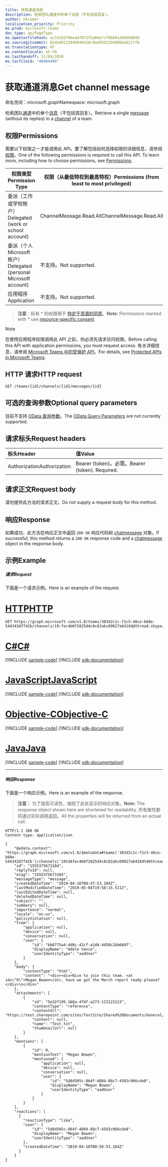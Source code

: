 ```yaml
---
title: 获取通道消息
description: 检索团队通道中的单个消息（不包括其回复）。
author: nkramer
localization_priority: Priority
ms.prod: microsoft-teams
doc_type: apiPageType
ms.openlocfilehash: ac33165f0bead7873f5a68e7cfdbb9a1066b8b98
ms.sourcegitcommit: 82da4012294b046416c9ae93d2294d80dab217f6
ms.translationtype: HT
ms.contentlocale: zh-CN
ms.lasthandoff: 11/04/2020
ms.locfileid: "48904499"
---
```

# <a name="get-channel-message"></a><span data-ttu-id="2b5f8-103">获取通道消息</span><span class="sxs-lookup"><span data-stu-id="2b5f8-103">Get channel message</span></span>

<span data-ttu-id="2b5f8-104">命名空间：microsoft.graph</span><span class="sxs-lookup"><span data-stu-id="2b5f8-104">Namespace: microsoft.graph</span></span>

<span data-ttu-id="2b5f8-105">检索团队[通道](../resources/channel.md)中的单个[消息](../resources/chatmessage.md)（不包括其回复）。</span><span class="sxs-lookup"><span data-stu-id="2b5f8-105">Retrieve a single [message](../resources/chatmessage.md) (without its replies) in a [channel](../resources/channel.md) of a team.</span></span>

## <a name="permissions"></a><span data-ttu-id="2b5f8-106">权限</span><span class="sxs-lookup"><span data-stu-id="2b5f8-106">Permissions</span></span>
<span data-ttu-id="2b5f8-p101">需要以下权限之一才能调用此 API。要了解包括如何选择权限的详细信息，请参阅[权限](/graph/permissions-reference)。</span><span class="sxs-lookup"><span data-stu-id="2b5f8-p101">One of the following permissions is required to call this API. To learn more, including how to choose permissions, see [Permissions](/graph/permissions-reference).</span></span>

|<span data-ttu-id="2b5f8-109">权限类型</span><span class="sxs-lookup"><span data-stu-id="2b5f8-109">Permission Type</span></span>|<span data-ttu-id="2b5f8-110">权限（从最低特权到最高特权）</span><span class="sxs-lookup"><span data-stu-id="2b5f8-110">Permissions (from least to most privileged)</span></span>|
|---------|-------------|
|<span data-ttu-id="2b5f8-111">委派（工作或学校帐户）</span><span class="sxs-lookup"><span data-stu-id="2b5f8-111">Delegated (work or school account)</span></span>| <span data-ttu-id="2b5f8-112">ChannelMessage.Read.All</span><span class="sxs-lookup"><span data-stu-id="2b5f8-112">ChannelMessage.Read.All</span></span> |
|<span data-ttu-id="2b5f8-113">委派（个人 Microsoft 帐户）</span><span class="sxs-lookup"><span data-stu-id="2b5f8-113">Delegated (personal Microsoft account)</span></span>|<span data-ttu-id="2b5f8-114">不支持。</span><span class="sxs-lookup"><span data-stu-id="2b5f8-114">Not supported.</span></span>|
|<span data-ttu-id="2b5f8-115">应用程序</span><span class="sxs-lookup"><span data-stu-id="2b5f8-115">Application</span></span>| <span data-ttu-id="2b5f8-116">不支持。</span><span class="sxs-lookup"><span data-stu-id="2b5f8-116">Not supported.</span></span> |

> <span data-ttu-id="2b5f8-117">**注意**：标有 \* 的权限用于 [特定于资源的同意]( https://aka.ms/teams-rsc)。</span><span class="sxs-lookup"><span data-stu-id="2b5f8-117">**Note**: Permissions marked with \* use [resource-specific consent]( https://aka.ms/teams-rsc).</span></span>

> [!NOTE]
> <span data-ttu-id="2b5f8-118">在使用应用程序权限调用此 API 之前，你必须先请求访问权限。</span><span class="sxs-lookup"><span data-stu-id="2b5f8-118">Before calling this API with application permissions, you must request access.</span></span> <span data-ttu-id="2b5f8-119">有关详细信息，请参阅 [Microsoft Teams 中的受保护 API](/graph/teams-protected-apis)。</span><span class="sxs-lookup"><span data-stu-id="2b5f8-119">For details, see [Protected APIs in Microsoft Teams](/graph/teams-protected-apis).</span></span>

## <a name="http-request"></a><span data-ttu-id="2b5f8-120">HTTP 请求</span><span class="sxs-lookup"><span data-stu-id="2b5f8-120">HTTP request</span></span>
<!-- { "blockType": "ignored" } -->
```http
GET /teams/{id}/channels/{id}/messages/{id}
```

## <a name="optional-query-parameters"></a><span data-ttu-id="2b5f8-121">可选的查询参数</span><span class="sxs-lookup"><span data-stu-id="2b5f8-121">Optional query parameters</span></span>
<span data-ttu-id="2b5f8-122">目前不支持 [OData 查询参数](https://developer.microsoft.com/graph/docs/concepts/query_parameters)。</span><span class="sxs-lookup"><span data-stu-id="2b5f8-122">The [OData Query Parameters](https://developer.microsoft.com/graph/docs/concepts/query_parameters) are not currently supported.</span></span>

## <a name="request-headers"></a><span data-ttu-id="2b5f8-123">请求标头</span><span class="sxs-lookup"><span data-stu-id="2b5f8-123">Request headers</span></span>
| <span data-ttu-id="2b5f8-124">标头</span><span class="sxs-lookup"><span data-stu-id="2b5f8-124">Header</span></span>       | <span data-ttu-id="2b5f8-125">值</span><span class="sxs-lookup"><span data-stu-id="2b5f8-125">Value</span></span> |
|:---------------|:--------|
| <span data-ttu-id="2b5f8-126">Authorization</span><span class="sxs-lookup"><span data-stu-id="2b5f8-126">Authorization</span></span>  | <span data-ttu-id="2b5f8-p103">Bearer {token}。必需。</span><span class="sxs-lookup"><span data-stu-id="2b5f8-p103">Bearer {token}. Required.</span></span>  |

## <a name="request-body"></a><span data-ttu-id="2b5f8-129">请求正文</span><span class="sxs-lookup"><span data-stu-id="2b5f8-129">Request body</span></span>
<span data-ttu-id="2b5f8-130">请勿提供此方法的请求正文。</span><span class="sxs-lookup"><span data-stu-id="2b5f8-130">Do not supply a request body for this method.</span></span>

## <a name="response"></a><span data-ttu-id="2b5f8-131">响应</span><span class="sxs-lookup"><span data-stu-id="2b5f8-131">Response</span></span>

<span data-ttu-id="2b5f8-132">如果成功，此方法在响应正文中返回 `200 OK` 响应代码和 [chatmessage](../resources/chatmessage.md) 对象。</span><span class="sxs-lookup"><span data-stu-id="2b5f8-132">If successful, this method returns a `200 OK` response code and a [chatmessage](../resources/chatmessage.md) object in the response body.</span></span>

## <a name="example"></a><span data-ttu-id="2b5f8-133">示例</span><span class="sxs-lookup"><span data-stu-id="2b5f8-133">Example</span></span>
##### <a name="request"></a><span data-ttu-id="2b5f8-134">请求</span><span class="sxs-lookup"><span data-stu-id="2b5f8-134">Request</span></span>
<span data-ttu-id="2b5f8-135">下面是一个请求示例。</span><span class="sxs-lookup"><span data-stu-id="2b5f8-135">Here is an example of the request.</span></span>


# <a name="http"></a>[<span data-ttu-id="2b5f8-136">HTTP</span><span class="sxs-lookup"><span data-stu-id="2b5f8-136">HTTP</span></span>](#tab/http)
<!-- {
  "blockType": "request",
  "sampleKeys": ["303d2c1c-f1c5-40ce-b68e-544343d7f42b", "19:fec4b0f2825d4c8c82abc09027a64184@thread.skype", "1555375673184"],
  "name": "get_channel_message"
}-->
```msgraph-interactive
GET https://graph.microsoft.com/v1.0/teams/303d2c1c-f1c5-40ce-b68e-544343d7f42b/channels/19:fec4b0f2825d4c8c82abc09027a64184@thread.skype/messages/1555375673184
```
# <a name="c"></a>[<span data-ttu-id="2b5f8-137">C#</span><span class="sxs-lookup"><span data-stu-id="2b5f8-137">C#</span></span>](#tab/csharp)
[!INCLUDE [sample-code](../includes/snippets/csharp/get-channel-message-csharp-snippets.md)]
[!INCLUDE [sdk-documentation](../includes/snippets/snippets-sdk-documentation-link.md)]

# <a name="javascript"></a>[<span data-ttu-id="2b5f8-138">JavaScript</span><span class="sxs-lookup"><span data-stu-id="2b5f8-138">JavaScript</span></span>](#tab/javascript)
[!INCLUDE [sample-code](../includes/snippets/javascript/get-channel-message-javascript-snippets.md)]
[!INCLUDE [sdk-documentation](../includes/snippets/snippets-sdk-documentation-link.md)]

# <a name="objective-c"></a>[<span data-ttu-id="2b5f8-139">Objective-C</span><span class="sxs-lookup"><span data-stu-id="2b5f8-139">Objective-C</span></span>](#tab/objc)
[!INCLUDE [sample-code](../includes/snippets/objc/get-channel-message-objc-snippets.md)]
[!INCLUDE [sdk-documentation](../includes/snippets/snippets-sdk-documentation-link.md)]

# <a name="java"></a>[<span data-ttu-id="2b5f8-140">Java</span><span class="sxs-lookup"><span data-stu-id="2b5f8-140">Java</span></span>](#tab/java)
[!INCLUDE [sample-code](../includes/snippets/java/get-channel-message-java-snippets.md)]
[!INCLUDE [sdk-documentation](../includes/snippets/snippets-sdk-documentation-link.md)]

---


##### <a name="response"></a><span data-ttu-id="2b5f8-141">响应</span><span class="sxs-lookup"><span data-stu-id="2b5f8-141">Response</span></span>
<span data-ttu-id="2b5f8-142">下面是一个响应示例。</span><span class="sxs-lookup"><span data-stu-id="2b5f8-142">Here is an example of the response.</span></span> 

><span data-ttu-id="2b5f8-143">**注意：** 为了提高可读性，缩短了此处显示的响应对象。</span><span class="sxs-lookup"><span data-stu-id="2b5f8-143">**Note:** The response object shown here are shortened for readability.</span></span> <span data-ttu-id="2b5f8-144">所有属性都将通过实际调用返回。</span><span class="sxs-lookup"><span data-stu-id="2b5f8-144">All the properties will be returned from an actual call.</span></span>
<!-- {
  "blockType": "response",
  "truncated": true,
  "@odata.type": "microsoft.graph.chatMessage"
} -->
```http
HTTP/1.1 200 OK
Content-type: application/json

{
    "@odata.context": "https://graph.microsoft.com/v1.0/$metadata#teams('303d2c1c-f1c5-40ce-b68e-544343d7f42b')/channels('19%3Afec4b0f2825d4c8c82abc09027a64184%40thread.skype')/messages/$entity",
    "id": "1555375673184",
    "replyToId": null,
    "etag": "1555375673184",
    "messageType": "message",
    "createdDateTime": "2019-04-16T00:47:53.184Z",
    "lastModifiedDateTime": "2019-05-04T19:58:15.511Z",
    "lastEditedDateTime": null,
    "deletedDateTime": null,
    "subject": "",
    "summary": null,
    "importance": "normal",
    "locale": "en-us",
    "policyViolation": null,
    "from": {
        "application": null,
        "device": null,
        "conversation": null,
        "user": {
            "id": "bb8775a4-4d8c-42cf-a1d4-4d58c2bb668f",
            "displayName": "Adele Vance",
            "userIdentityType": "aadUser"
        }
    },
    "body": {
        "contentType": "html",
        "content": "<div><div>Nice to join this team. <at id=\"0\">Megan Bowen</at>, have we got the March report ready please?</div>\n</div>"
    },
    "attachments": [
        {
            "id": "5e32f195-168a-474f-a273-123123123",
            "contentType": "reference",
            "contentUrl": "https://test.sharepoint.com/sites/TestSite/Shared%20Documents/General/Test.txt",
            "content": null,
            "name": "Test.txt",
            "thumbnailUrl": null
        }
    ],
    "mentions": [
        {
            "id": 0,
            "mentionText": "Megan Bowen",
            "mentioned": {
                "application": null,
                "device": null,
                "conversation": null,
                "user": {
                    "id": "5d8d505c-864f-4804-88c7-4583c966cde8",
                    "displayName": "Megan Bowen",
                    "userIdentityType": "aadUser"
                }
            }
        }
    ],
    "reactions": [
      {
        "reactionType": "like",
        "user": {
            "id": "5d8d505c-864f-4804-88c7-4583c966cde8",
            "displayName": "Megan Bowen",
            "userIdentityType": "aadUser"
        },
        "createdDateTime": "2019-04-16T00:58:53.184Z"
      }
    ]
}
```

<!-- uuid: 8fcb5dbc-d5aa-4681-8e31-b001d5168d79
2015-10-25 14:57:30 UTC -->
<!--
{
  "type": "#page.annotation",
  "description": "Get channel message",
  "keywords": "",
  "section": "documentation",
  "tocPath": "",
  "suppressions": [
  ]
}
-->


